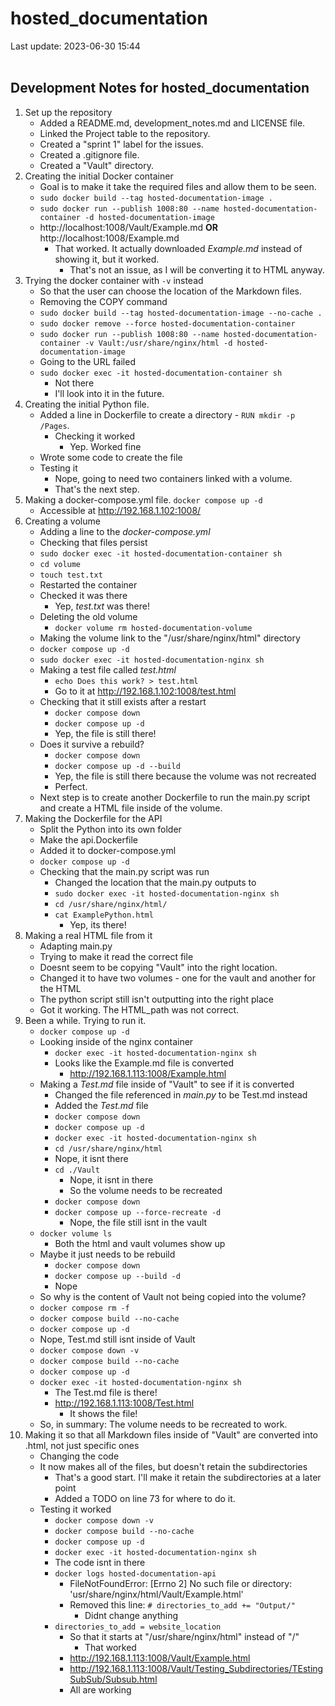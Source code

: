 # hosted_documentation

Last update: 2023-06-30 15:44
<br><br>

## Development Notes for hosted_documentation

1. Set up the repository
    - Added a README.md, development_notes.md and LICENSE file.
    - Linked the Project table to the repository.
    - Created a "sprint 1" label for the issues.
    - Created a .gitignore file.
    - Created a "Vault" directory.
2. Creating the initial Docker container
    - Goal is to make it take the required files and allow them to be seen.
    - ` sudo docker build --tag hosted-documentation-image . `
    - ` sudo docker run --publish 1008:80 --name hosted-documentation-container -d hosted-documentation-image `
    - http://localhost:1008/Vault/Example.md **OR** http://localhost:1008/Example.md
        - That worked. It actually downloaded *Example.md* instead of showing it, but it worked.
            - That's not an issue, as I will be converting it to HTML anyway.
3. Trying the docker container with ` -v ` instead
    - So that the user can choose the location of the Markdown files.
    - Removing the COPY command
    - ` sudo docker build --tag hosted-documentation-image --no-cache . `
    - ` sudo docker remove --force hosted-documentation-container `
    - ` sudo docker run --publish 1008:80 --name hosted-documentation-container -v Vault:/usr/share/nginx/html -d hosted-documentation-image `
    - Going to the URL failed
    - ` sudo docker exec -it hosted-documentation-container sh `
        - Not there
        - I'll look into it in the future.
4. Creating the initial Python file.
    - Added a line in Dockerfile to create a directory - ` RUN mkdir -p /Pages `.
        - Checking it worked
            - Yep. Worked fine
    - Wrote some code to create the file
    - Testing it
        - Nope, going to need two containers linked with a volume.
        - That's the next step.
5. Making a docker-compose.yml file.
    ` docker compose up -d `
    - Accessible at http://192.168.1.102:1008/
6. Creating a volume
    - Adding a line to the *docker-compose.yml*
    - Checking that files persist
    - ` sudo docker exec -it hosted-documentation-container sh `
    - ` cd volume `
    - ` touch test.txt `
    - Restarted the container
    - Checked it was there
        - Yep, *test.txt* was there!
    - Deleting the old volume
        - ` docker volume rm hosted-documentation-volume `
    - Making the volume link to the "/usr/share/nginx/html" directory
    - ` docker compose up -d `
    - ` sudo docker exec -it hosted-documentation-nginx sh `
    - Making a test file called *test.html*
        - ` echo Does this work? > test.html `
        - Go to it at http://192.168.1.102:1008/test.html
    - Checking that it still exists after a restart
        - ` docker compose down `
        - ` docker compose up -d `
        - Yep, the file is still there!
    - Does it survive a rebuild?
        - ` docker compose down `
        - ` docker compose up -d --build `
        - Yep, the file is still there because the volume was not recreated
        - Perfect.
    - Next step is to create another Dockerfile to run the main.py script and create a HTML file inside of the volume.
7. Making the Dockerfile for the API
    - Split the Python into its own folder
    - Make the api.Dockerfile
    - Added it to docker-compose.yml
    - ` docker compose up -d `
    - Checking that the main.py script was run
        - Changed the location that the main.py outputs to
        - ` sudo docker exec -it hosted-documentation-nginx sh `
        - ` cd /usr/share/nginx/html/ `
        - ` cat ExamplePython.html `
            - Yep, its there!
8. Making a real HTML file from it
    - Adapting main.py
    - Trying to make it read the correct file
    - Doesnt seem to be copying "Vault" into the right location.
    - Changed it to have two volumes - one for the vault and another for the HTML
    - The python script still isn't outputting into the right place
    - Got it working. The HTML_path was not correct.
9. Been a while. Trying to run it.
    - ` docker compose up -d `
    - Looking inside of the nginx container
        - ` docker exec -it hosted-documentation-nginx sh `
        - Looks like the Example.md file is converted
            - http://192.168.1.113:1008/Example.html
    - Making a *Test.md* file inside of "Vault" to see if it is converted
        - Changed the file referenced in *main.py* to be Test.md instead
        - Added the *Test.md* file
        - ` docker compose down `
        - ` docker compose up -d `
        - ` docker exec -it hosted-documentation-nginx sh `
        - ` cd /usr/share/nginx/html `
        - Nope, it isnt there
        - ` cd ./Vault `
            - Nope, it isnt in there
            - So the volume needs to be recreated
        - ` docker compose down `
        - ` docker compose up --force-recreate -d `
            - Nope, the file still isnt in the vault
    - ` docker volume ls `
        - Both the html and vault volumes show up
    - Maybe it just needs to be rebuild
        - ` docker compose down `
        - ` docker compose up --build -d `
        - Nope
    - So why is the content of Vault not being copied into the volume?
    - ` docker compose rm -f `
    - ` docker compose build --no-cache `
    - ` docker compose up -d `
    - Nope, Test.md still isnt inside of Vault
    - ` docker compose down -v `
    - ` docker compose build --no-cache `
    - ` docker compose up -d `
    - ` docker exec -it hosted-documentation-nginx sh `
        - The Test.md file is there!
        - http://192.168.1.113:1008/Test.html
            - It shows the file!
    - So, in summary: The volume needs to be recreated to work.
10. Making it so that all Markdown files inside of "Vault" are converted into .html, not just specific ones
    - Changing the code
    - It now makes all of the files, but doesn't retain the subdirectories
        - That's a good start. I'll make it retain the subdirectories at a later point
        - Added a TODO on line 73 for where to do it.
    - Testing it worked
        - ` docker compose down -v `
        - ` docker compose build --no-cache `
        - ` docker compose up -d `
        - ` docker exec -it hosted-documentation-nginx sh `
        - The code isnt in there
        - ` docker logs hosted-documentation-api `
            - FileNotFoundError: [Errno 2] No such file or directory: 'usr/share/nginx/html/Vault/Example.html'
            - Removed this line: ` # directories_to_add += "Output/" `
                - Didnt change anything
        - ` directories_to_add = website_location `
            - So that it starts at "/usr/share/nginx/html" instead of "/"
                - That worked
            - http://192.168.1.113:1008/Vault/Example.html
            - http://192.168.1.113:1008/Vault/Testing_Subdirectories/TEstingSubSub/Subsub.html
            - All are working

